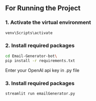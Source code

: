 
## For Running the Project

### 1. Activate the virtual environment

```bash
venv\Scripts\activate
```

### 2. Install required packages

```bash
cd Email-Generator-bot\
pip install -r requirements.txt
```

<p>
Enter your OpenAI api key in .py file
</p>

### 3. Install required packages

```bash
streamlit run emailGenerator.py
```
